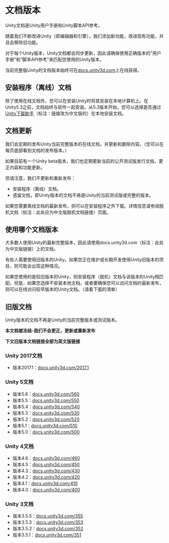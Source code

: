 # 文档版本  

Unity文档是Unity用户手册和Unity脚本API参考。  

随着我们不断改进Unity（即编辑器和引擎），我们添加新功能，改进现有功能，并且会移除旧功能。  

对于每个Unity版本，Unity文档都会同步更新，因此请确保使用正确版本的“用户手册”和“脚本API参考”来匹配您使用的Unity版本。  

当前完整版Unity的文档版本始终可在[docs.unity3d.com](https://docs.unity3d.com/)上在线获得。  

## 安装程序（离线）文档

除了使用在线文档外，您可以在安装Unity时将其安装在本地计算机上。在Unity5.3之前，文档始终与软件一起安装。从5.3版本开始，您可以选择是否通过[Unity下载助手](https://docs.unity3d.com/Manual/InstallingUnity.html)（标注：链接改为中文版的）在本地安装文档。  

## 文档更新  

我们会定期的发布Unity当前完整版本的在线文档，并更新和删除内容。（您可以在每页底部看到文档的发布版本。）  

如果目前有一个Unity beta版本，我们也定期更新当前的公开测试版发行文档，更正内容和功能更新。  

但请注意，我们不更新和重新发布：

- 安装程序（离线）文档。
- 遗留文档，即Unity版本的文档不再是Unity的当前测试版或完整的版本。  

如果您需要离线文档的最新发布，则可以在安装程序之外下载。详情信息请参阅脱机文档（标注：此处应为中文版脱机文档链接）页面。

## 使用哪个文档版本

大多数人使用Unity的最新完整版本，因此请使用docs.unity3d.com（标注：此处为中文版链接）上的文档。

有些人需要使用旧版本的Unity。如果您正在维护或长期开发使用Unity旧版本的项目，则可能会出现这种情况。

如果您使用的是较旧版本的Unity，则安装程序（脱机）文档与该版本的Unity相匹配。但是，如果您选择不安装本地文档，或者要确保您可以访问文档的最新发布，则可以在线访问较早版本的Unity文档。（请看下面的清单）

## 旧版文档

Unity版本的文档不再是Unity的当前完整版本或测试版本。

 **本文档被冻结-我们不会更正，更新或重新发布**  

 **下文旧版本文档链接全部为英文版链接**

### Unity 2017文档

* 版本2017.1：[docs.unity3d.com/2017.1](https://docs.unity3d.com/2017.1/Documentation/Manual/index.html)  

### Unity 5文档  

* 版本5.6：[docs.unity3d.com/560](https://docs.unity3d.com/560)  
* 版本5.5：[docs.unity3d.com/550](https://docs.unity3d.com/550)  
* 版本5.4：[docs.unity3d.com/540](https://docs.unity3d.com/540)  
* 版本5.3：[docs.unity3d.com/530](https://docs.unity3d.com/530)  
* 版本5.2：[docs.unity3d.com/520](https://docs.unity3d.com/520)  
* 版本5.1：[docs.unity3d.com/510](https://docs.unity3d.com/510)  
* 版本5.0：[docs.unity3d.com/500](https://docs.unity3d.com/500)    

### Unity 4文档

* 版本4.6：[docs.unity3d.com/460](https://docs.unity3d.com/460)
* 版本4.5：[docs.unity3d.com/450](https://docs.unity3d.com/450)
* 版本4.3：[docs.unity3d.com/430](https://docs.unity3d.com/430)
* 版本4.2：[docs.unity3d.com/420](https://docs.unity3d.com/420)
* 版本4.1：[docs.unity3d.com/410](https://docs.unity3d.com/410)
* 版本4.0：[docs.unity3d.com/400](https://docs.unity3d.com/400)  

### Unity 3文档

* 版本3.5.5：[docs.unity3d.com/355](https://docs.unity3d.com/355)
* 版本3.5.3：[docs.unity3d.com/353](https://docs.unity3d.com/353)
* 版本3.5.2：[docs.unity3d.com/352](https://docs.unity3d.com/352)
* 版本3.5.1：[docs.unity3d.com/351](https://docs.unity3d.com/351)
